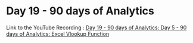 
# Day 19 - 90 days of Analytics



Link to the YouTube Recording :
 [Day 19 - 90 days of Analytics: Day 5 - 90 days of Analytics: Excel Vlookup Function](https://www.youtube.com/watch?v=udjGCpeLPYE)

